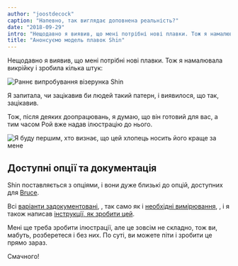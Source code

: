 ```yaml
---
author: "joostdecock"
caption: "Напевно, так виглядає доповнена реальність?"
date: "2018-09-29"
intro: "Нещодавно я виявив, що мені потрібні нові плавки. Тож я намалювала викрійку і зробила кілька штук:"
title: "Анонсуємо модель плавок Shin"
---
```


Нещодавно я виявив, що мені потрібні нові плавки. Тож я намалювала викрійку і зробила кілька штук:

![Раннє випробування візерунка Shin](https://posts.freesewing.org/uploads/sample_0437fef846.jpg)

Я запитала, чи зацікавив би людей такий патерн, і виявилося, що так, зацікавив.

Тож, після деяких доопрацювань, я думаю, що він готовий для вас, а тим часом Рой вже надав ілюстрацію до нього.

![Я буду першим, хто визнає, що цей хлопець носить його краще за мене](https://posts.freesewing.org/uploads/shin_0dc5fdd06d.jpg)

## Доступні опції та документація

Shin поставляється з опціями, і вони дуже близькі до опцій, доступних для [Bruce](/designs/bruce).

Всі [варіанти задокументовані](/docs/designs/shin/options), , так само як і [необхідні вимірювання](/docs/designs/shin/measurements), , і я також написав [інструкції, як зробити цей](/docs/designs/shin/instructions).

Мені ще треба зробити ілюстрації, але це зовсім не складно, тож ви, мабуть, розберетеся і без них. По суті, ви можете піти і зробити це прямо зараз.

Смачного!



